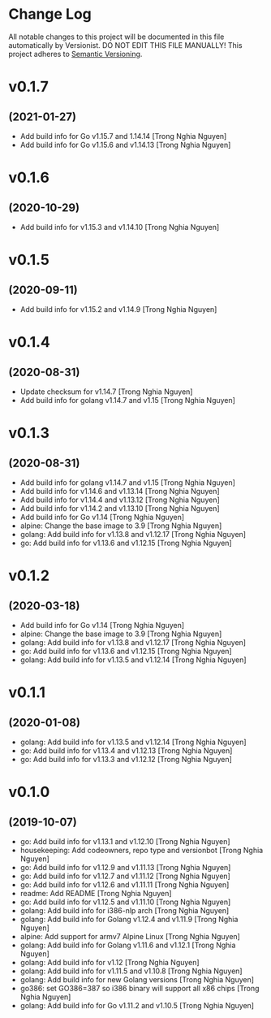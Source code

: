 # Change Log

All notable changes to this project will be documented in this file
automatically by Versionist. DO NOT EDIT THIS FILE MANUALLY!
This project adheres to [Semantic Versioning](http://semver.org/).

# v0.1.7
## (2021-01-27)

* Add build info for Go v1.15.7 and 1.14.14 [Trong Nghia Nguyen]
* Add build info for Go v1.15.6 and v1.14.13 [Trong Nghia Nguyen]

# v0.1.6
## (2020-10-29)

* Add build info for v1.15.3 and v1.14.10 [Trong Nghia Nguyen]

# v0.1.5
## (2020-09-11)

* Add build info for v1.15.2 and v1.14.9 [Trong Nghia Nguyen]

# v0.1.4
## (2020-08-31)

* Update checksum for v1.14.7 [Trong Nghia Nguyen]
* Add build info for golang v1.14.7 and v1.15 [Trong Nghia Nguyen]

# v0.1.3
## (2020-08-31)

* Add build info for golang v1.14.7 and v1.15 [Trong Nghia Nguyen]
* Add build info for v1.14.6 and v1.13.14 [Trong Nghia Nguyen]
* Add build info for v1.14.4 and v1.13.12 [Trong Nghia Nguyen]
* Add build info for v1.14.2 and v1.13.10 [Trong Nghia Nguyen]
* Add build info for Go v1.14 [Trong Nghia Nguyen]
* alpine: Change the base image to 3.9 [Trong Nghia Nguyen]
* golang: Add build info for v1.13.8 and v1.12.17 [Trong Nghia Nguyen]
* go: Add build info for v1.13.6 and v1.12.15 [Trong Nghia Nguyen]

# v0.1.2
## (2020-03-18)

* Add build info for Go v1.14 [Trong Nghia Nguyen]
* alpine: Change the base image to 3.9 [Trong Nghia Nguyen]
* golang: Add build info for v1.13.8 and v1.12.17 [Trong Nghia Nguyen]
* go: Add build info for v1.13.6 and v1.12.15 [Trong Nghia Nguyen]
* golang: Add build info for v1.13.5 and v1.12.14 [Trong Nghia Nguyen]

# v0.1.1
## (2020-01-08)

* golang: Add build info for v1.13.5 and v1.12.14 [Trong Nghia Nguyen]
* go: Add build info for v1.13.4 and v1.12.13 [Trong Nghia Nguyen]
* go: Add build info for v1.13.3 and v1.12.12 [Trong Nghia Nguyen]

# v0.1.0
## (2019-10-07)

* go: Add build info for v1.13.1 and v1.12.10 [Trong Nghia Nguyen]
* housekeeping: Add codeowners, repo type and versionbot [Trong Nghia Nguyen]
* go: Add build info for v1.12.9 and v1.11.13 [Trong Nghia Nguyen]
* go: Add build info for v1.12.7 and v1.11.12 [Trong Nghia Nguyen]
* go: Add build info for v1.12.6 and v1.11.11 [Trong Nghia Nguyen]
* readme: Add README [Trong Nghia Nguyen]
* go: Add build info for v1.12.5 and v1.11.10 [Trong Nghia Nguyen]
* golang: Add build info for i386-nlp arch [Trong Nghia Nguyen]
* golang: Add build info for Golang v1.12.4 and v1.11.9 [Trong Nghia Nguyen]
* alpine: Add support for armv7 Alpine Linux [Trong Nghia Nguyen]
* golang: Add build info for Golang v1.11.6 and v1.12.1 [Trong Nghia Nguyen]
* golang: Add build info for v1.12 [Trong Nghia Nguyen]
* golang: Add build info for v1.11.5 and v1.10.8 [Trong Nghia Nguyen]
* golang: Add build info for new Golang versions [Trong Nghia Nguyen]
* go386: set GO386=387 so i386 binary will support all x86 chips [Trong Nghia Nguyen]
* golang: Add build info for Go v1.11.2 and v1.10.5 [Trong Nghia Nguyen]
